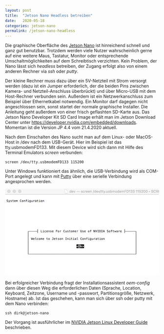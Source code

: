 ```yaml
---
layout: post
title:  "Jetson Nano Headless betreiben"
date:   2020-05-18
categories: jetson-nano
permalink: /jetson-nano-headless
---
```


Die graphische Oberfläche des [Jetson Nano](https://amzn.to/2Mc3cdG) ist hinreichend schnell und ganz gut benutzbar. Trotzdem werden viele Nutzer wahrscheinlich gerne auf eine weitere Maus, Tastatur, Monitor oder entsprechende Umschaltmöglichkeiten auf dem Schreibtisch verzichten. Kein Problem, der Nano lässt sich *headless* betreiben, der Zugang erfolgt also von einem anderen Rechner via *ssh* oder *putty*.

Der kleine Rechner muss dazu über ein 5V-Netzteil mit Strom versorgt werden (dazu ist ein Jumper erforderlich, der die beiden Pins zwischen Kamera- und Netzteil-Anschluss überbrückt) und über Micro-USB mit dem Host-Rechner verbunden sein. Außerdem ist ein Netzwerkanschluss zum Beispiel über Ethernetkabel notwendig. Ein Monitor darf dagegen nicht angeschlossen sein, sonst startet der normale graphische Installer. Die Anleitung geht außerdem von einer frisch geflashten SD-Karte aus. Das Jetson Nano Developer Kit SD Card Image erhält man im Jetson Download Center unter https://developer.nvidia.com/embedded/downloads. Momentan ist die Version JP 4.4 vom 21.4.2020 aktuell.

Nach dem Einschalten des Nano sucht man auf dem Linux- oder MacOS-Host in /dev nach dem USB-Gerät. Hier im Beispiel ist das tty.usbmodemFD133. Mit diesem Device wird sich dann mit Hilfe des Terminal Emulators *screen* verbunden:

    screen /dev/tty.usbmodemFD133 115200

Unter Windows funktioniert das ähnlich, die USB-Verbindung wird als COM-Port angelegt und kann mit [Putty](https://putty.org/) über eine serielle Verbindung angesprochen werden.

![Jetson Nano im Headless-Mode](/images/jetson-nano-headless/jetson-nano-headless.jpg)

Bei erfolgreicher Verbindung fragt der Installationsassistent *oem-config* dann über diesen Weg die erforderlichen Daten (Sprache, Location, Keyboard, Zeitzone, Username und -passwort, Partitionsgröße, Netzwerk, Hostname) ab. Ist das geschehen, kann man sich über ssh oder putty mit dem Nano verbinden:

    ssh dirk@jetson-nano

Der Vorgang ist ausführlicher im [NVIDIA Jetson Linux Developer Guide](https://docs.nvidia.com/jetson/l4t/index.html#page/Tegra%2520Linux%2520Driver%2520Package%2520Development%2520Guide%2Fflashing.html%23wwpID0E0KD0HA) beschrieben.
